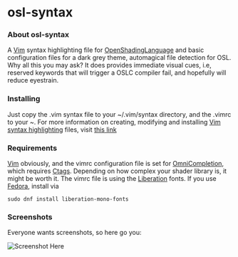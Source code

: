 # osl-syntax

### About osl-syntax

A [Vim][1] syntax highlighting file for [OpenShadingLanguage][2] and basic configuration files for a dark grey theme, automagical file detection for OSL.
Why all this you may ask? It does provides immediate visual cues, i.e, reserved keywords that will trigger a OSLC compiler fail, and hopefully will reduce eyestrain.

### Installing

Just copy the .vim syntax file to your ~/.vim/syntax directory, and the .vimrc to your ~.
For more information on creating, modifying and installing [Vim][1] [syntax highlighting][3] files, visit [this link][4]

### Requirements

[Vim][1] obviously, and the vimrc configuration file is set for [OmniCompletion][5], which requires [Ctags][6]. Depending on how complex your shader library is, it might be worth it.
The vimrc file is using the [Liberation][7] fonts. If you use [Fedora][8], install via
```
sudo dnf install liberation-mono-fonts
```

### Screenshots

Everyone wants screenshots, so here go you:

![Screenshot Here](/img/cap1.jpg?raw=true "Basic screenshot")

  [1]: http://www.vim.org/
  [2]: https://github.com/imageworks/OpenShadingLanguage
  [3]: http://vimdoc.sourceforge.net/htmldoc/syntax.html
  [4]: http://vim.wikia.com/wiki/Creating_your_own_syntax_files
  [5]: http://www.vim.org/scripts/script.php?script_id=1520
  [6]: http://ctags.sourceforge.net/
  [7]: https://fedorahosted.org/liberation-fonts/
  [8]: https://getfedora.org/
  
  
